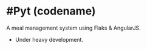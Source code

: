 #Pyt (codename)
=================================================
A meal management system using Flaks & AngularJS.

* Under heavy development.
